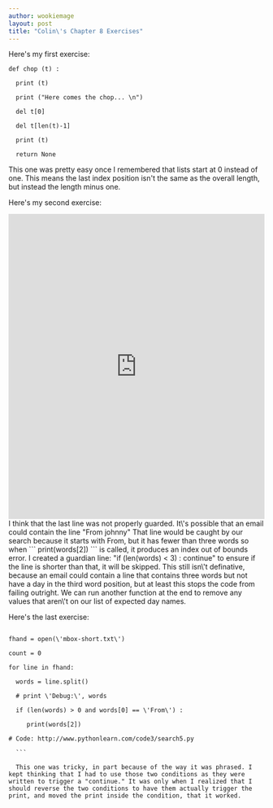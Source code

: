 ```yaml
---
author: wookiemage
layout: post
title: "Colin\'s Chapter 8 Exercises"
---
```

  Here\'s my first exercise:
  
  ```
  def chop (t) :
  
    print (t)
    
    print ("Here comes the chop... \n")
    
    del t[0]
    
    del t[len(t)-1]
    
    print (t)
    
    return None
  ```
  
  This one was pretty easy once I remembered that lists start at 0 instead of one. This means the last index position isn\'t the same as the overall length, but instead the length minus one.
  
  Here\'s my second exercise:
  <iframe src="https://trinket.io/embed/python/f0d10b449e" width="100%" height="600" frameborder="0" marginwidth="0" marginheight="0" allowfullscreen></iframe>
  I think that the last line was not properly guarded. It\'s possible that an email could contain the line "From johnny" That line would be caught by our search because it starts with From, but it has fewer than three words so when 
  ```
  print(words[2])
  ```
  is called, it produces an index out of bounds error. I created a guardian line: "if (len(words) < 3)  : continue" to ensure if the line is shorter than that, it will be skipped.
  This still isn\'t definative, because an email could contain a line that contains three words but not have a day in the third word position, but at least this stops the code from failing outright. We can run another function at the end to remove any values that aren\'t on our list of expected day names.
  
  Here\'s the last exercise:
  
  ```
  
fhand = open(\'mbox-short.txt\')

count = 0

for line in fhand:

    words = line.split()
    
    # print \'Debug:\', words
    
    if (len(words) > 0 and words[0] == \'From\') :
    
       print(words[2])
       
# Code: http://www.pythonlearn.com/code3/search5.py

    ```
    
    This one was tricky, in part because of the way it was phrased. I kept thinking that I had to use those two conditions as they were written to trigger a "continue." It was only when I realized that I should reverse the two conditions to have them actually trigger the print, and moved the print inside the condition, that it worked.
